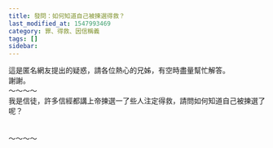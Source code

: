 ```yaml
---
title: 發問：如何知道自己被揀選得救？
last_modified_at: 1547993469
category: 罪、得救、因信稱義
tags: []
sidebar: 
---
```


<p>這是匿名網友提出的疑惑，請各位熱心的兄姊，有空時盡量幫忙解答。<br/>謝謝。<br/><!--more-->～～～～<br/>我是信徒，許多信經都講上帝揀選一了些人注定得救，請問如何知道自己被揀選了呢？<br/><br/><br/>～～～～<br/></p><p> </p><br/><br/>